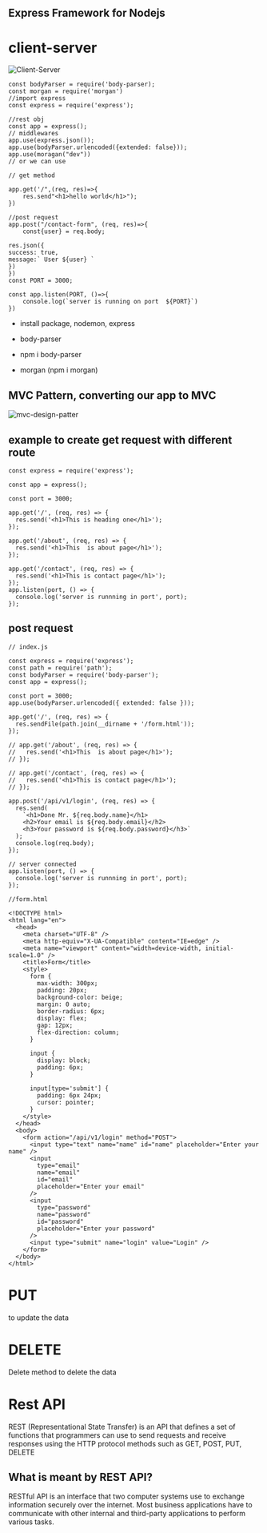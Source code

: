 ## Express Framework for Nodejs

# client-server

![Client-Server](./images/client-server.png)

```
const bodyParser = require('body-parser);
const morgan = require('morgan')
//import express
const express = require('express');

//rest obj
const app = express();
// middlewares
app.use(express.json());
app.use(bodyParser.urlencoded({extended: false}));
app.use(moragan("dev"))
// or we can use

// get method

app.get('/",(req, res)=>{
    res.send"<h1>hello world</h1>");
})

//post request
app.post("/contact-form", (req, res)=>{
    const{user} = req.body;

res.json({
success: true,
message:` User ${user} `
})
})
const PORT = 3000;

const app.listen(PORT, ()=>{
    console.log(`server is running on port  ${PORT}`)
})

```

- install package, nodemon, express

- body-parser
- npm i body-parser
- morgan (npm i morgan)

## MVC Pattern, converting our app to MVC

![mvc-design-patter](./images/what-is-mvc-design-pattern.jpg)

## example to create get request with different route

```
const express = require('express');

const app = express();

const port = 3000;

app.get('/', (req, res) => {
  res.send('<h1>This is heading one</h1>');
});

app.get('/about', (req, res) => {
  res.send('<h1>This  is about page</h1>');
});

app.get('/contact', (req, res) => {
  res.send('<h1>This is contact page</h1>');
});
app.listen(port, () => {
  console.log('server is runnning in port', port);
});

```

## post request

```
// index.js

const express = require('express');
const path = require('path');
const bodyParser = require('body-parser');
const app = express();

const port = 3000;
app.use(bodyParser.urlencoded({ extended: false }));

app.get('/', (req, res) => {
  res.sendFile(path.join(__dirname + '/form.html'));
});

// app.get('/about', (req, res) => {
//   res.send('<h1>This  is about page</h1>');
// });

// app.get('/contact', (req, res) => {
//   res.send('<h1>This is contact page</h1>');
// });

app.post('/api/v1/login', (req, res) => {
  res.send(
    `<h1>Done Mr. ${req.body.name}</h1>
    <h2>Your email is ${req.body.email}</h2>
    <h3>Your password is ${req.body.password}</h3>`
  );
  console.log(req.body);
});

// server connected
app.listen(port, () => {
  console.log('server is runnning in port', port);
});

//form.html

<!DOCTYPE html>
<html lang="en">
  <head>
    <meta charset="UTF-8" />
    <meta http-equiv="X-UA-Compatible" content="IE=edge" />
    <meta name="viewport" content="width=device-width, initial-scale=1.0" />
    <title>Form</title>
    <style>
      form {
        max-width: 300px;
        padding: 20px;
        background-color: beige;
        margin: 0 auto;
        border-radius: 6px;
        display: flex;
        gap: 12px;
        flex-direction: column;
      }

      input {
        display: block;
        padding: 6px;
      }

      input[type='submit'] {
        padding: 6px 24px;
        cursor: pointer;
      }
    </style>
  </head>
  <body>
    <form action="/api/v1/login" method="POST">
      <input type="text" name="name" id="name" placeholder="Enter your name" />
      <input
        type="email"
        name="email"
        id="email"
        placeholder="Enter your email"
      />
      <input
        type="password"
        name="password"
        id="password"
        placeholder="Enter your password"
      />
      <input type="submit" name="login" value="Login" />
    </form>
  </body>
</html>

```

# PUT

to update the data

# DELETE

Delete method to delete the data

# Rest API

REST (Representational State Transfer) is an API that defines a set of functions that programmers can use to send requests and receive responses using the HTTP protocol methods such as GET, POST, PUT, DELETE

## What is meant by REST API?

RESTful API is an interface that two computer systems use to exchange information securely over the internet. Most business applications have to communicate with other internal and third-party applications to perform various tasks.
